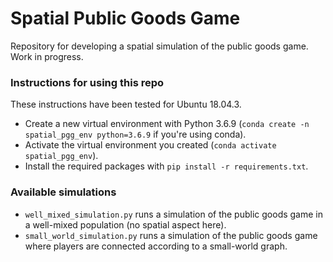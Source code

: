 # Spatial Public Goods Game

Repository for developing a spatial simulation of the public goods game. Work in progress.

### Instructions for using this repo
These instructions have been tested for Ubuntu 18.04.3.
- Create a new virtual environment with Python 3.6.9 (`conda create -n spatial_pgg_env python=3.6.9` if you're using conda).
- Activate the virtual environment you created (`conda activate spatial_pgg_env`).
- Install the required packages with `pip install -r requirements.txt`.


### Available simulations
- `well_mixed_simulation.py` runs a simulation of the public goods game in a well-mixed population (no spatial aspect here).
- `small_world_simulation.py` runs a simulation of the public goods game where players are connected according to a small-world graph.
